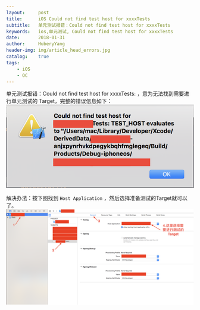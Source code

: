 ```yaml
--- 
layout:     post                      
title:      iOS Could not find test host for xxxxTests
subtitle:   单元测试报错：Could not find test host for xxxxTests  
keywords:   ios,单元测试, Could not find test host for xxxxTests
date:       2018-01-31                  
author:     HuberyYang                
header-img: img/article_head_errors.jpg
catalog:    true                     
tags:                             
    - iOS
    - OC
---
```


单元测试报错：Could not find test host for xxxxTests: ，意为无法找到需要进行单元测试的 Target，完整的错误信息如下：
![屏幕快照](https://raw.githubusercontent.com/HuberyYang/graphic/imgs/20180131/65e45e427df546d9fdbeb11f36a483b5.png)

解决办法：按下图找到 `Host Application` ，然后选择准备测试的Target就可以了。
![deal.png](https://raw.githubusercontent.com/HuberyYang/graphic/imgs/20180131/711befbc607225b37a1b9687f43c4390.png)

